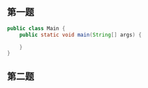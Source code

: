 ## 第一题

```java
public class Main {
    public static void main(String[] args) {

    }
}

```



## 第二题
